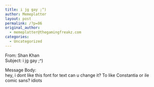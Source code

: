```yaml
---
title: i jg gay ;^)
author: Memeplatter
layout: post
permalink: /?p=86
original_author:
  - memeplatter@thegamingfreakz.com
categories:
  - Uncategorized
---
```

From: Shan Khan  
Subject: i jg gay ;^)

Message Body:  
hey, i dont like this font for text can u change it? To like Constantia or ile comic sans? idiots